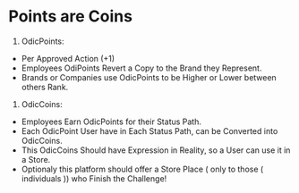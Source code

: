 # Points are Coins

1. OdicPoints:
- Per Approved Action (+1)
- Employees OdiPoints Revert a Copy to the Brand they Represent.
- Brands or Companies use OdicPoints to be Higher or Lower between others Rank.

1. OdicCoins:
- Employees Earn OdicPoints for their Status Path.
- Each OdicPoint User have in Each Status Path, can be Converted into OdicCoins.
- This OdicCoins Should have Expression in Reality, so a User can use it in a Store.
- Optionaly this platform should offer a Store Place ( only to those ( individuals )) who Finish the Challenge!